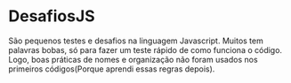# DesafiosJS

São pequenos testes e desafios na linguagem Javascript.
Muitos tem palavras bobas, só para fazer um teste rápido de como funciona o código.
Logo, boas práticas de nomes e organização não foram usados nos primeiros códigos(Porque aprendi essas regras depois).
